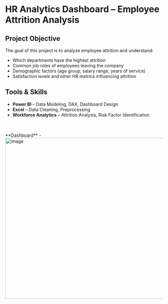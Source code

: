 # HR Analytics Dashboard – Employee Attrition Analysis

## Project Objective
The goal of this project is to analyze employee attrition and understand:
- Which departments have the highest attrition
- Common job roles of employees leaving the company
- Demographic factors (age group, salary range, years of service)
- Satisfaction levels and other HR metrics influencing attrition
  
## Tools & Skills
- **Power BI** – Data Modeling, DAX, Dashboard Design  
- **Excel** – Data Cleaning, Preprocessing  
- **Workforce Analytics** – Attrition Analysis, Risk Factor Identification  
<br>
<br>
**Dashboard** -
<img width="906" height="512" alt="image" src="https://github.com/user-attachments/assets/a0d0aeb5-b047-4c92-94f5-c9ff25a6adb7" />


